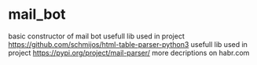 # mail_bot
basic constructor of mail bot
usefull lib used in project https://github.com/schmijos/html-table-parser-python3
usefull lib used in project https://pypi.org/project/mail-parser/
more decriptions on habr.com
